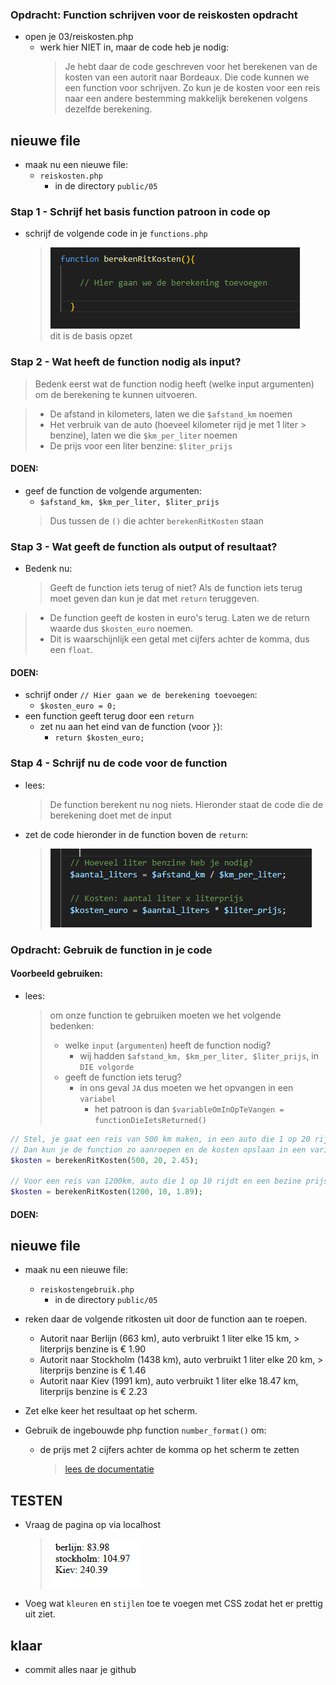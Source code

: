 
### Opdracht: Function schrijven voor de reiskosten opdracht

- open je 03/reiskosten.php
  - werk hier NIET in, maar de code heb je nodig:
    > Je hebt daar de code geschreven voor het berekenen van de kosten van een autorit naar Bordeaux. Die code kunnen we een function voor schrijven. Zo kun je de kosten voor een reis naar een andere bestemming makkelijk berekenen volgens dezelfde berekening.

## nieuwe file
- maak nu een nieuwe file:
    - `reiskosten.php`
        - in de directory `public/05`

### Stap 1 - Schrijf het basis function patroon in code op

- schrijf de volgende code in je `functions.php`
  > ![](../img/functionraamwerk.PNG)  
  > dit is de basis opzet

### Stap 2 - Wat heeft de function nodig als input?

> Bedenk eerst wat de function nodig heeft (welke input argumenten) om de berekening te kunnen uitvoeren.

> - De afstand in kilometers, laten we die `$afstand_km` noemen
> - Het verbruik van de auto (hoeveel kilometer rijd je met 1 liter > benzine), laten we die `$km_per_liter` noemen
> - De prijs voor een liter benzine: `$liter_prijs`

#### DOEN:
- geef de function de volgende argumenten:
  - `$afstand_km, $km_per_liter, $liter_prijs`  
  > Dus tussen de `()` die achter `berekenRitKosten` staan

### Stap 3 - Wat geeft de function als output of resultaat?

- Bedenk nu: 
  > Geeft de function iets terug of niet? Als de function iets terug moet geven dan kun je dat met `return` teruggeven. 

> - De function geeft de kosten in euro's terug. Laten we de return waarde dus `$kosten_euro` noemen.
> - Dit is waarschijnlijk een getal met cijfers achter de komma, dus een `float`.

#### DOEN:

- schrijf onder `// Hier gaan we de berekening toevoegen`:
  - `$kosten_euro = 0;`
- een function geeft terug door een `return`
  - zet nu aan het eind van de function (voor `}`):
    - `return $kosten_euro;`

### Stap 4 - Schrijf nu de code voor de function

- lees:
  > De function berekent nu nog niets. Hieronder staat de code die de berekening doet met de input

- zet de code hieronder in de function boven de `return`:
  >![](../img/berekening.PNG)


### Opdracht: Gebruik de function in je code


#### Voorbeeld gebruiken:

- lees:
  > om onze function te gebruiken moeten we het volgende bedenken:
  > - welke `input` (`argumenten`) heeft de function nodig?
  >   - wij hadden `$afstand_km, $km_per_liter, $liter_prijs`, in `DIE volgorde`
  > - geeft de function iets terug?
  >   - in ons geval `JA` dus moeten we het opvangen in een `variabel`
  >     - het patroon is dan `$variableOmInOpTeVangen = functionDieIetsReturned()`

```php
// Stel, je gaat een reis van 500 km maken, in een auto die 1 op 20 rijdt en een liter benzine kost € 2.45
// Dan kun je de function zo aanroepen en de kosten opslaan in een variabele
$kosten = berekenRitKosten(500, 20, 2.45);

// Voor een reis van 1200km, auto die 1 op 10 rijdt en een bezine prijs van 1.89
$kosten = berekenRitKosten(1200, 10, 1.89);

```

#### DOEN:


## nieuwe file
- maak nu een nieuwe file:
    - `reiskostengebruik.php`
        - in de directory `public/05`

- reken daar de volgende ritkosten uit door de function aan te roepen.

    - Autorit naar Berlijn (663 km), auto verbruikt 1 liter elke 15 km, > literprijs benzine is € 1.90
    - Autorit naar Stockholm (1438 km), auto verbruikt 1 liter elke 20 km, > literprijs benzine is € 1.46
    - Autorit naar Kiev (1991 km), auto verbruikt 1 liter elke 18.47 km, literprijs benzine is € 2.23

- Zet elke keer het resultaat op het scherm. 
- Gebruik de ingebouwde php function `number_format()` om:
  - de prijs met 2 cijfers achter de komma op het scherm te zetten 
    > [lees de documentatie](https://www.php.net/manual/en/function.number-format)


## TESTEN

- Vraag de pagina op via localhost
  > ![](../img/kostenresult.PNG)
- Voeg wat `kleuren` en `stijlen` toe te voegen met CSS zodat het er prettig uit ziet.
  

## klaar
- commit alles naar je github






